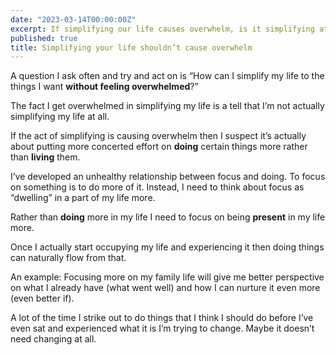 ```yaml
---
date: "2023-03-14T00:00:00Z"
excerpt: If simplifying our life causes overwhelm, is it simplifying at all?
published: true
title: Simplifying your life shouldn’t cause overwhelm
---
```


A question I ask often and try and act on is “How can I simplify my life to the things I want **without feeling overwhelmed**?”

The fact I get overwhelmed in simplifying my life is a tell that I’m not actually simplifying my life at all.

If the act of simplifying is causing overwhelm then I suspect it’s actually about putting more concerted effort on **doing** certain things more rather than **living** them.

I’ve developed an unhealthy relationship between focus and doing. To focus on something is to do more of it. Instead, I need to think about focus as “dwelling” in a part of my life more.

Rather than **doing** more in my life I need to focus on being **present** in my life more.

Once I actually start occupying my life and experiencing it then doing things can naturally flow from that.

An example: Focusing more on my family life will give me better perspective on what I already have (what went well) and how I can nurture it even more (even better if).

A lot of the time I strike out to do things that I think I should do before I’ve even sat and experienced what it is I’m trying to change. Maybe it doesn’t need changing at all.